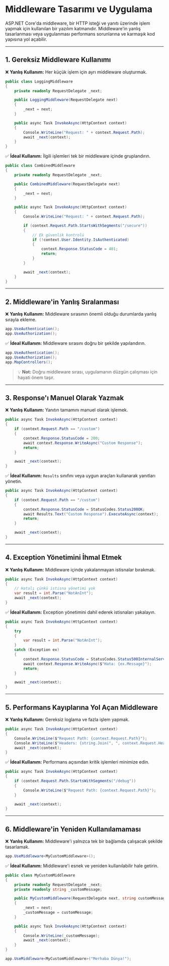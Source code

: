 # Middleware Tasarımı ve Uygulama

ASP.NET Core'da middleware, bir HTTP isteği ve yanıtı üzerinde işlem yapmak için kullanılan bir yazılım katmanıdır. Middleware'in yanlış tasarlanması veya uygulanması performans sorunlarına ve karmaşık kod yapısına yol açabilir.

---

## 1. Gereksiz Middleware Kullanımı

❌ **Yanlış Kullanım:** Her küçük işlem için ayrı middleware oluşturmak.

```csharp
public class LoggingMiddleware
{
    private readonly RequestDelegate _next;

    public LoggingMiddleware(RequestDelegate next)
    {
        _next = next;
    }

    public async Task InvokeAsync(HttpContext context)
    {
        Console.WriteLine("Request: " + context.Request.Path);
        await _next(context);
    }
}
```

✅ **İdeal Kullanım:** İlgili işlemleri tek bir middleware içinde gruplandırın.

```csharp
public class CombinedMiddleware
{
    private readonly RequestDelegate _next;

    public CombinedMiddleware(RequestDelegate next)
    {
        _next = next;
    }

    public async Task InvokeAsync(HttpContext context)
    {
        Console.WriteLine("Request: " + context.Request.Path);

        if (context.Request.Path.StartsWithSegments("/secure"))
        {
            // Ek güvenlik kontrolü
            if (!context.User.Identity.IsAuthenticated)
            {
                context.Response.StatusCode = 401;
                return;
            }
        }

        await _next(context);
    }
}
```

---

## 2. Middleware'in Yanlış Sıralanması

❌ **Yanlış Kullanım:** Middleware sırasının önemli olduğu durumlarda yanlış sırayla ekleme.

```csharp
app.UseAuthentication();
app.UseAuthorization();
```

✅ **İdeal Kullanım:** Middleware sırasını doğru bir şekilde yapılandırın.

```csharp
app.UseAuthentication();
app.UseAuthorization();
app.MapControllers();
```

> 💡 **Not:** Doğru middleware sırası, uygulamanın düzgün çalışması için hayati önem taşır.

---

## 3. Response'ı Manuel Olarak Yazmak

❌ **Yanlış Kullanım:** Yanıtın tamamını manuel olarak işlemek.

```csharp
public async Task InvokeAsync(HttpContext context)
{
    if (context.Request.Path == "/custom")
    {
        context.Response.StatusCode = 200;
        await context.Response.WriteAsync("Custom Response");
        return;
    }

    await _next(context);
}
```

✅ **İdeal Kullanım:** `Results` sınıfını veya uygun araçları kullanarak yanıtları yönetin.

```csharp
public async Task InvokeAsync(HttpContext context)
{
    if (context.Request.Path == "/custom")
    {
        context.Response.StatusCode = StatusCodes.Status200OK;
        await Results.Text("Custom Response").ExecuteAsync(context);
        return;
    }

    await _next(context);
}
```

---

## 4. Exception Yönetimini İhmal Etmek

❌ **Yanlış Kullanım:** Middleware içinde yakalanmayan istisnalar bırakmak.

```csharp
public async Task InvokeAsync(HttpContext context)
{
    // Hatalı çünkü istisna yönetimi yok
    var result = int.Parse("NotAnInt");
    await _next(context);
}
```

✅ **İdeal Kullanım:** Exception yönetimini dahil ederek istisnaları yakalayın.

```csharp
public async Task InvokeAsync(HttpContext context)
{
    try
    {
        var result = int.Parse("NotAnInt");
    }
    catch (Exception ex)
    {
        context.Response.StatusCode = StatusCodes.Status500InternalServerError;
        await context.Response.WriteAsync($"Hata: {ex.Message}");
        return;
    }

    await _next(context);
}
```

---

## 5. Performans Kayıplarına Yol Açan Middleware

❌ **Yanlış Kullanım:** Gereksiz loglama ve fazla işlem yapmak.

```csharp
public async Task InvokeAsync(HttpContext context)
{
    Console.WriteLine($"Request Path: {context.Request.Path}");
    Console.WriteLine($"Headers: {string.Join(", ", context.Request.Headers.Select(h => h.Key + ": " + h.Value))}");
    await _next(context);
}
```

✅ **İdeal Kullanım:** Performans açısından kritik işlemleri minimize edin.

```csharp
public async Task InvokeAsync(HttpContext context)
{
    if (context.Request.Path.StartsWithSegments("/debug"))
    {
        Console.WriteLine($"Request Path: {context.Request.Path}");
    }

    await _next(context);
}
```

---

## 6. Middleware'in Yeniden Kullanılamaması

❌ **Yanlış Kullanım:** Middleware'i yalnızca tek bir bağlamda çalışacak şekilde tasarlamak.

```csharp
app.UseMiddleware<MyCustomMiddleware>();
```

✅ **İdeal Kullanım:** Middleware'i esnek ve yeniden kullanılabilir hale getirin.

```csharp
public class MyCustomMiddleware
{
    private readonly RequestDelegate _next;
    private readonly string _customMessage;

    public MyCustomMiddleware(RequestDelegate next, string customMessage)
    {
        _next = next;
        _customMessage = customMessage;
    }

    public async Task InvokeAsync(HttpContext context)
    {
        Console.WriteLine(_customMessage);
        await _next(context);
    }
}

app.UseMiddleware<MyCustomMiddleware>("Merhaba Dünya!");
```